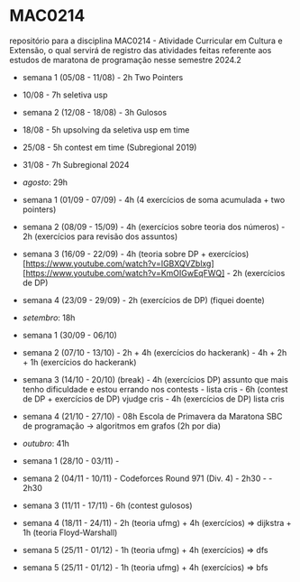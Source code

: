 # MAC0214
repositório para a disciplina MAC0214 - Atividade Curricular em Cultura e Extensão, o qual servirá de registro das atividades feitas referente aos estudos de maratona de programação nesse semestre 2024.2

* semana 1 (05/08 - 11/08) - 2h Two Pointers
* 10/08 - 7h seletiva usp 
* semana 2 (12/08 - 18/08) - 3h Gulosos
* 18/08 - 5h upsolving da seletiva usp em time
* 25/08 - 5h contest em time (Subregional 2019)
* 31/08 - 7h Subregional 2024

* *agosto*: 29h
  
* semana 1 (01/09 - 07/09) - 4h (4 exercícios de soma acumulada + two pointers)
* semana 2 (08/09 - 15/09) - 4h (exercícios sobre teoria dos números)
                           - 2h (exercícios para revisão dos assuntos)
* semana 3 (16/09 - 22/09) - 4h (teoria sobre DP + exercícios) [https://www.youtube.com/watch?v=IGBXQVZblxg] [https://www.youtube.com/watch?v=KmOIGwEqFWQ]
                           - 2h (exercícios de DP)
* semana 4 (23/09 - 29/09) - 2h (exercícios de DP) (fiquei doente)
* *setembro*: 18h

* semana 1 (30/09 - 06/10) 
* semana 2 (07/10 - 13/10) - 2h + 4h (exercícios do hackerank)
                           - 4h + 2h + 1h (exercícios do hackerank)
* semana 3 (14/10 - 20/10) (break) - 4h (exercícios DP) assunto que mais tenho dificuldade e estou errando nos contests - lista cris
                           - 6h (contest de DP + exercícios de DP) vjudge cris
                           - 4h (exercícios de DP) lista cris
* semana 4 (21/10 - 27/10) - 08h Escola de Primavera da Maratona SBC de programação -> algoritmos em grafos (2h por dia)
*  *outubro*: 41h

* semana 1 (28/10 - 03/11) -
* semana 2 (04/11 - 10/11) - Codeforces Round 971 (Div. 4) - 2h30
                           -                               - 2h30
* semana 3 (11/11 - 17/11) - 6h (contest gulosos)
* semana 4 (18/11 - 24/11) - 2h (teoria ufmg) + 4h (exercícios) => dijkstra + 1h (teoria Floyd-Warshall)
* semana 5 (25/11 - 01/12) - 1h (teoria ufmg) + 4h (exercícios) => dfs
* semana 5 (25/11 - 01/12) - 1h (teoria ufmg) + 4h (exercícios) => bfs
